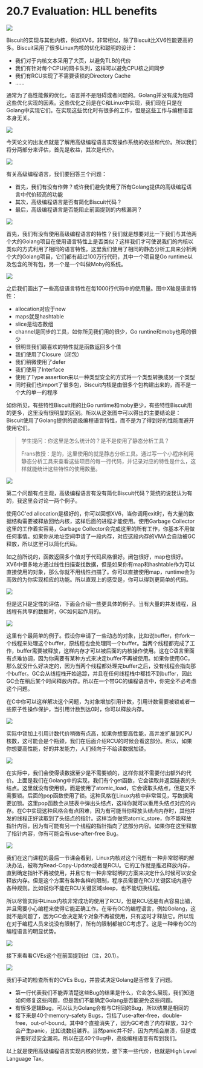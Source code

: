 # 20.7 Evaluation: HLL benefits

![](../.gitbook/assets/image%20%28480%29.png)

Biscuit的实现与其他内核，例如XV6，非常相似，除了Biscuit比XV6性能要高的多。Biscuit采用了很多Linux内核的优化和聪明的设计：

* 我们对于内核文本采用了大页，以避免TLB的代价
* 我们有针对每个CPU的网卡队列，这样可以避免CPU核之间同步
* 我们有RCU实现了不需要读锁的Directory Cache
*  ……

通常为了高性能做的优化，语言并不是阻碍或者问题的。Golang并没有成为阻碍这些优化实现的因素。这些优化之前是在C和Linux中实现，我们现在只是在Golang中实现它们。在实现这些优化时有很多的工作，但是这些工作与编程语言本身无关。

![](../.gitbook/assets/image%20%28752%29.png)

今天论文的出发点就是了解用高级编程语言实现操作系统的收益和代价。所以我们将分两部分来评估，首先是收益，其次是代价。

![](../.gitbook/assets/image%20%28854%29.png)

有关高级编程语言，我们要回答三个问题：

* 首先，我们有没有作弊？或许我们避免使用了所有Golang提供的高级编程语言中代价较高的功能
* 其次，高级编程语言是否有简化Biscuit代码？
* 最后，高级编程语言是否能阻止前面提到的内核漏洞？

![](../.gitbook/assets/image%20%28859%29.png)

首先，我们有没有使用高级编程语言的特性？我们就是想要对比一下我们与其他两个大的Golang项目在使用语言特性上是否类似？这样我们才可使说我们的内核以类似的方式利用了相同的语言特性。这里我们使用了相同的静态分析工具来分析两个大的Golang项目，它们都有超过100万行代码，其中一个项目是Go runtime以及包含的所有包，另一个是一个叫做Moby的系统。

![](../.gitbook/assets/image%20%28842%29.png)

之后我们画出了一些高级语言特性在每1000行代码中的使用量。图中X轴是语言特性：

* allocation对应于new
* maps就是hashtable
* slice是动态数组
* channel是同步的工具，如你所见我们用的很少，Go runtine和moby也用的很少
* 很明显我们最喜欢的特性就是函数返回多个值
* 我们使用了Closure（闭包）
* 我们稍微使用了defer
* 我们使用了Interface
* 使用了Type assertion来以一种类型安全的方式将一个类型转换成另一个类型
* 同时我们也import了很多包，Biscuit内核是由很多个包构建出来的，而不是一个大的单一的程序

如你所见，有些特性Biscuit用的比Go runtime和moby更少，有些特性Biscuit用的更多，这里没有很明显的区别。所以从这张图中可以得出的主要结论是：Biscuit使用了Golang提供的高级编程语言特性，而不是为了得到好的性能而避开使用它们。

> 学生提问：你这里是怎么统计的？是不是使用了静态分析工具？
>
> Frans教授：是的，这里使用的就是静态分析工具。通过写一个小程序利用静态分析工具来查看这些项目的每一行代码，并记录对应的特性是什么，这样就能统计这些特性的使用数量。

![](../.gitbook/assets/image%20%28370%29.png)

第二个问题有点主观，高级编程语言有没有简化Biscuit代码？笼统的说我认为有的，我这里会讨论一两个例子。

使用GC'ed allocation是极好的，你可以回想XV6，当你调用exit时，有大量的数据结构需要被释放回给内核，这样后面的进程才能使用。使用Garbage Collector这里的工作着实容易，Garbage Collector会完成这里的所有工作，你基本不用做任何事情。如果你从地址空间申请了一段内存，对应这段内存的VMA会自动被GC释放，所以这里可以简化代码。

如之前所说的，函数返回多个值对于代码风格很好。闭包很好，map也很好。XV6中很多地方通过线性扫描查找数据，但是如果你有map和hashtable作为可以直接使用的对象，那么你就不用线性扫描了。你可以直接使用map，runtime会为高效的为你实现相应的功能。所以直观上的感受是，你可以得到更简单的代码。

![](../.gitbook/assets/image%20%28394%29.png)

但是这只是定性的评估，下面会介绍一些更具体的例子。当有大量的并发线程，且线程有共享的数据时，GC如何起作用的。

![](../.gitbook/assets/image%20%28726%29.png)

这里有个最简单的例子。假设你申请了一些动态的对象，比如说buffer，你fork一个线程来处理这个buffer，原线程也会处理同一个buffer。当两个线程都完成了工作，buffer需要被释放，这样内存才可以被后面的内核操作使用。这在C语言里面有点难协调，因为你需要有某种方式来决定buffer不再被使用。如果你使用GC，那么就没什么好决定的，因为当两个线程都处理完buffer之后，没有线程会指向那个buffer。GC会从线程栈开始追踪，并且在任何线程栈中都找不到buffer，因此GC会在稍后某个时间释放内存。所以在一个带GC的编程语言中，你完全不必考虑这个问题。

在C中你可以这样解决这个问题，为对象增加引用计数，引用计数需要被锁或者一些原子性操作保护，当引用计数到达0时，你可以释放内存。

![](../.gitbook/assets/image%20%28817%29.png)

实际中锁加上引用计数代价稍微有点高，如果你想要高性能，高并发扩展到CPU核数，这可能会是个瓶颈，我们在后面介绍RCU的时候会看这部分。所以，如果你想要高性能，好的并发能力，人们倾向于不给读数据加锁。

![](../.gitbook/assets/image%20%28831%29.png)

在实际中，我们会使得读数据至少是不需要锁的，这样你就不需要付出额外的代价。上面是我们在Golang中的实现，我们有个get函数，它会读取并返回链表的头结点。这里就没有使用锁，而是使用了atomic\_load，它会读取头结点，但是又不需要锁。后面的pop函数使用了锁。这种风格在Linux内核中非常常见，写数据需要加锁。这里pop函数会从链表中弹出头结点，这样你就可以重用头结点对应的内存。在C中实现这种风格会有点困难，因为有可能当你释放头结点内存时，其他并发的线程正好读取到了头结点的指针。这样当你做完atomic\_store，你不能释放指针内容，因为有可能有另一个线程的指针指向了这部分内容。如果你在这里释放了指针内容，你有可能会有use-after-free Bug。

![](../.gitbook/assets/image%20%28486%29.png)

我们在这门课程的最后一节课会看到，Linux内核对这个问题有一种非常聪明的解决办法，被称为Read-Copy-Update或者是RCU。它的工作就是推迟释放内存，直到确定指针不再被使用，并且它有一种非常聪明的方案来决定什么时候可以安全释放内存。但是这个方案有各种各样的限制，程序员需要在RCU关键区域内遵守各种规则。比如说你不能在RCU关键区域sleep，也不能切换线程。

所以尽管实际中Linux内核非常成功的使用了RCU，但是RCU还是有点容易出错，并且需要小心编程来使得它能正确工作。在带有GC的编程语言，例如Golang，这就不是问题了，因为GC会决定某个对象不再被使用，只有这时才释放它。所以现在对于编程人员来说没有限制了，所有的限制都被GC考虑了。这是一种带有GC的编程语言的明显优势。

![](../.gitbook/assets/image%20%28822%29.png)

接下来看看CVEs这个在前面提到过（注，20.1）。

![](../.gitbook/assets/image%20%28848%29.png)

我们手动的检查所有的CVEs Bug，并尝试决定Golang是否修复了问题。

* 第一行代表我们不能弄清楚这些Bug的结果是什么，它会怎么展现，我们知道如何修复这些问题，但是我们不能确定Golang是否能避免这些问题。
* 有很多逻辑Bug，可以认为Golang会有与C相同的Bug，所以结果是相同的
* 接下来是40个memory-safety Bugs，包括了use-after-free，double-free，out-of-bound。其中8个直接消失了，因为GC考虑了内存释放，32个会产生panic，比如说数组越界。当然panic并不好，因为内核会崩溃，但是或许要好过安全漏洞。所以在这40个Bug中，高级编程语言有帮到我们。

以上就是使用高级编程语言实现内核的优势，接下来一些代价，也就是High Level Language Tax。

